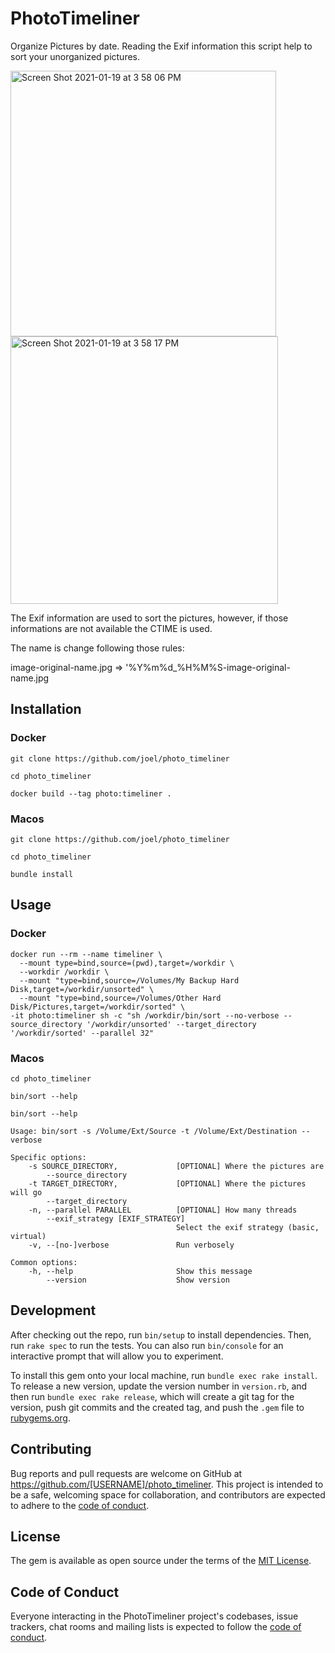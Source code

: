 # PhotoTimeliner

Organize Pictures by date. Reading the Exif information this script help to sort your unorganized pictures.

<img width="425" alt="Screen Shot 2021-01-19 at 3 58 06 PM" src="https://user-images.githubusercontent.com/5789/105051613-390daf80-5a6f-11eb-99dc-1411b0b19d7d.png">

<img width="428" alt="Screen Shot 2021-01-19 at 3 58 17 PM" src="https://user-images.githubusercontent.com/5789/105051604-3743ec00-5a6f-11eb-9697-0ea831517ced.png">

The Exif information are used to sort the pictures, however, if those informations are not available the CTIME is used.

The name is change following those rules:

image-original-name.jpg => '%Y%m%d_%H%M%S-image-original-name.jpg

## Installation

### Docker

```
git clone https://github.com/joel/photo_timeliner
```

```
cd photo_timeliner
```

```
docker build --tag photo:timeliner .
```

### Macos

```
git clone https://github.com/joel/photo_timeliner
```

```
cd photo_timeliner
```

```
bundle install
```

## Usage

### Docker

```
docker run --rm --name timeliner \
  --mount type=bind,source=(pwd),target=/workdir \
  --workdir /workdir \
  --mount "type=bind,source=/Volumes/My Backup Hard Disk,target=/workdir/unsorted" \
  --mount "type=bind,source=/Volumes/Other Hard Disk/Pictures,target=/workdir/sorted" \
-it photo:timeliner sh -c "sh /workdir/bin/sort --no-verbose --source_directory '/workdir/unsorted' --target_directory '/workdir/sorted' --parallel 32"
```

### Macos

```
cd photo_timeliner
```

```
bin/sort --help
```

```
bin/sort --help

Usage: bin/sort -s /Volume/Ext/Source -t /Volume/Ext/Destination --verbose

Specific options:
    -s SOURCE_DIRECTORY,             [OPTIONAL] Where the pictures are
        --source_directory
    -t TARGET_DIRECTORY,             [OPTIONAL] Where the pictures will go
        --target_directory
    -n, --parallel PARALLEL          [OPTIONAL] How many threads
        --exif_strategy [EXIF_STRATEGY]
                                     Select the exif strategy (basic, virtual)
    -v, --[no-]verbose               Run verbosely

Common options:
    -h, --help                       Show this message
        --version                    Show version
```

## Development

After checking out the repo, run `bin/setup` to install dependencies. Then, run `rake spec` to run the tests. You can also run `bin/console` for an interactive prompt that will allow you to experiment.

To install this gem onto your local machine, run `bundle exec rake install`. To release a new version, update the version number in `version.rb`, and then run `bundle exec rake release`, which will create a git tag for the version, push git commits and the created tag, and push the `.gem` file to [rubygems.org](https://rubygems.org).

## Contributing

Bug reports and pull requests are welcome on GitHub at https://github.com/[USERNAME]/photo_timeliner. This project is intended to be a safe, welcoming space for collaboration, and contributors are expected to adhere to the [code of conduct](https://github.com/[USERNAME]/photo_timeliner/blob/master/CODE_OF_CONDUCT.md).

## License

The gem is available as open source under the terms of the [MIT License](https://opensource.org/licenses/MIT).

## Code of Conduct

Everyone interacting in the PhotoTimeliner project's codebases, issue trackers, chat rooms and mailing lists is expected to follow the [code of conduct](https://github.com/[USERNAME]/photo_timeliner/blob/master/CODE_OF_CONDUCT.md).

